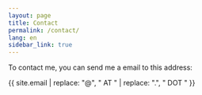 ```yaml
---
layout: page
title: Contact
permalink: /contact/
lang: en
sidebar_link: true
---
```


To contact me, you can send me a email to this address:

{{ site.email | replace: "@", " AT " | replace: ".", " DOT " }}
